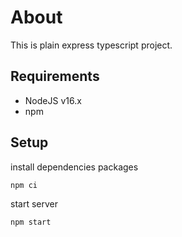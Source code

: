 # About

This is plain express typescript project.

## Requirements

- NodeJS v16.x
- npm

## Setup

install dependencies packages

```bash
npm ci
```

start server

```bash
npm start
```
